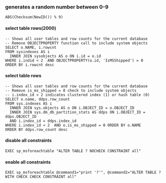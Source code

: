### generates a random number between 0-9
	ABS(Checksum(NewID()) % 9)


#### select table rows(2000)
	-- Shows all user tables and row counts for the current database 
	-- Remove OBJECTPROPERTY function call to include system objects 
	SELECT o.NAME, i.rowcnt 
	FROM sysindexes AS i
	  INNER JOIN sysobjects AS o ON i.id = o.id 
	WHERE i.indid < 2  AND OBJECTPROPERTY(o.id, 'IsMSShipped') = 0
	ORDER BY i.rowcnt desc


#### select table rows
	-- Shows all user tables and row counts for the current database 
	-- Remove is_ms_shipped = 0 check to include system objects 
	-- i.index_id < 2 indicates clustered index (1) or hash table (0) 
	SELECT o.name, ddps.row_count 
	FROM sys.indexes AS i
	  INNER JOIN sys.objects AS o ON i.OBJECT_ID = o.OBJECT_ID
	  INNER JOIN sys.dm_db_partition_stats AS ddps ON i.OBJECT_ID = ddps.OBJECT_ID
	  AND i.index_id = ddps.index_id 
	WHERE i.index_id < 2  AND o.is_ms_shipped = 0 ORDER BY o.NAME 
	ORDER BY ddps.row_count desc


#### disable all constraints
	EXEC sp_msforeachtable "ALTER TABLE ? NOCHECK CONSTRAINT all"


#### enable all constraints
	EXEC sp_msforeachtable @command1="print '?'", @command2="ALTER TABLE ? WITH CHECK CHECK CONSTRAINT all"

